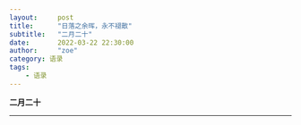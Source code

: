 ```yaml
---
layout:     post
title:      "日落之余晖，永不褪散"
subtitle:   "二月二十"
date:       2022-03-22 22:30:00
author:     "zoe"
category: 语录
tags:
    - 语录
---
```


**二月二十**

***
